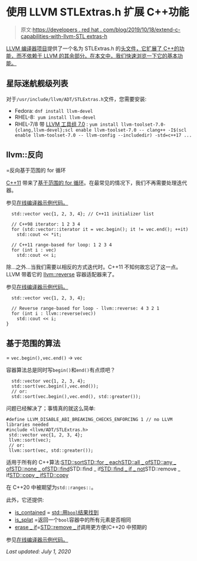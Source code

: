 # 使用 LLVM STLExtras.h 扩展 C++功能

> 原文:[https://developers . red hat . com/blog/2019/10/18/extend-c-capabilities-with-llvm-STL extras-h](https://developers.redhat.com/blog/2019/10/18/extend-c-capabilities-with-llvm-stlextras-h)

[LLVM 编译器项目](https://llvm.org/)提供了一个名为 STLExtras.h 的[头文件，它扩展了 C++的功能，而不依赖于 LLVM 的其余部分。在本文中，我们快速浏览一下它的基本功能。](https://github.com/llvm-mirror/llvm/blob/master/include/llvm/ADT/STLExtras.h)

## 星际迷航舰级列表

对于`/usr/include/llvm/ADT/STLExtras.h`文件，您需要安装:

*   Fedora: `dnf install llvm-devel`
*   RHEL-8:  `yum install llvm-devel`
*   RHEL-7/8 带 [LLVM 工具组 7.0](https://developers.redhat.com/HW/ClangLLVM-RHEL-7/) : `yum install llvm-toolset-7.0-{clang,llvm-devel};scl enable llvm-toolset-7.0 -- clang++ -I$(scl enable llvm-toolset-7.0 -- llvm-config --includedir) -std=c++17 ...`

## llvm::反向

=反向基于范围的 for 循环

[C++11](https://en.wikipedia.org/wiki/C%2B%2B11) 带来了[基于范围的 for 循环](https://en.cppreference.com/w/cpp/language/range-for)。在最常见的情况下，我们不再需要处理迭代器。

参见[在线编译器示例代码。](https://godbolt.org/z/GgIB-R)

```
  std::vector vec{1, 2, 3, 4}; // C++11 initializer list

  // C++98 iterator: 1 2 3 4
  for (std::vector::iterator it = vec.begin(); it != vec.end(); ++it)
    std::cout << *it;

  // C++11 range-based for loop: 1 2 3 4
  for (int i : vec)
    std::cout << i; 
```

除...之外...当我们需要以相反的方式迭代时。C++11 不知何故忘记了这一点。LLVM 带着它的 [llvm::reverse](https://github.com/llvm-mirror/llvm/blob/cc0761d47c40e6b793b937d8af5c9bb517b5b7ba/include/llvm/ADT/STLExtras.h#L273) 容器适配器来了。

 参见[在线编译器示例代码。](https://godbolt.org/z/TX59Jv)

```
  std::vector vec{1, 2, 3, 4};

  // Reverse range-based for loop - llvm::reverse: 4 3 2 1
  for (int i : llvm::reverse(vec))
    std::cout << i;
} 
```

## 基于范围的算法

 = `vec.begin(),vec.end()` → `vec`

容器算法总是同时写`begin()`和`end()`有点烦吧？

```
  std::vector vec{1, 2, 3, 4};
  std::sort(vec.begin(),vec.end());
  // or:
  std::sort(vec.begin(),vec.end(), std::greater()); 
```

问题已经解决了；事情真的就这么简单:

 ```
#define LLVM_DISABLE_ABI_BREAKING_CHECKS_ENFORCING 1 // no LLVM libraries needed
#include <llvm/ADT/STLExtras.h>
  std::vector vec{1, 2, 3, 4};
  llvm::sort(vec);
  // or:
  llvm::sort(vec, std::greater()); 
```

适用于所有的 C++算法:[STD::sort](http://www.cplusplus.com/reference/algorithm/sort/)[STD::for _ each](http://www.cplusplus.com/reference/algorithm/for_each/)[STD::all _ of](http://www.cplusplus.com/reference/algorithm/all_of/)[STD::any _ of](http://www.cplusplus.com/reference/algorithm/any_of/)[STD::none _ of](http://www.cplusplus.com/reference/algorithm/none_of/)[STD::find](http://www.cplusplus.com/reference/algorithm/find/)STD::find _ if[STD::find _ if _ not](http://www.cplusplus.com/reference/algorithm/find_if_not/)STD::remove _ if[STD::copy _ if](http://www.cplusplus.com/reference/algorithm/copy_if/)[STD::copy](http://www.cplusplus.com/reference/algorithm/find/)

 在 C++20 中被期望为`std::ranges::`。

此外，它还提供:

*   [is_contained](https://github.com/llvm-mirror/llvm/blob/cc0761d47c40e6b793b937d8af5c9bb517b5b7ba/include/llvm/ADT/STLExtras.h#L1221) = [std::用`bool`结果找到](http://www.cplusplus.com/reference/algorithm/find/)
*   [is_splat](https://github.com/llvm-mirror/llvm/blob/cc0761d47c40e6b793b937d8af5c9bb517b5b7ba/include/llvm/ADT/STLExtras.h#L1306) =返回一个`bool`容器中的所有元素是否相同
*   [erase _ if](https://github.com/llvm-mirror/llvm/blob/cc0761d47c40e6b793b937d8af5c9bb517b5b7ba/include/llvm/ADT/STLExtras.h#L1324)=[STD::remove _ if](http://www.cplusplus.com/reference/algorithm/remove_if/)调用更方便(C++20 中预期的

参见[在线编译器示例代码。](https://godbolt.org/z/_WIEsA)

*Last updated: July 1, 2020*